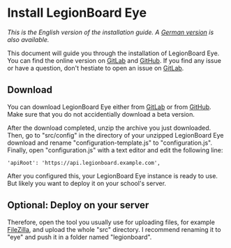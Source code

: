 # Install LegionBoard Eye

*This is the English version of the installation guide. A
[German version](INSTALL_de.md) is also available.*

This document will guide you through the installation of LegionBoard Eye.
You can find the online version on
[GitLab](https://gitlab.com/legionboard/eye/blob/master/INSTALL.md) and
[GitHub](https://github.com/legionboard/eye/blob/master/INSTALL.md). If
you find any issue or have a question, don't hestiate to open an issue
on [GitLab](https://gitlab.com/legionboard/eye/issues).

## Download

You can download LegionBoard Eye either from
[GitLab](https://gitlab.com/legionboard/eye/tags) or from
[GitHub](https://github.com/legionboard/eye/releases). Make sure
that you do not accidentially download a beta version.

After the download completed, unzip the archive you just downloaded.
Then, go to "src/config" in the directory of your unzipped LegionBoard
Eye download and rename "configuration-template.js" to "configuration.js".
Finally, open "configuration.js" with a text editor and edit the following
line:
```
'apiRoot': 'https://api.legionboard.example.com',
```

After you configured this, your LegionBoard Eye instance is ready to use.
But likely you want to deploy it on your school's server.

## Optional: Deploy on your server

Therefore, open the tool you usually use for uploading files, for example
[FileZilla](https://filezilla-project.org/), and upload the whole "src"
directory. I recommend renaming it to "eye" and push it in a folder
named "legionboard".
